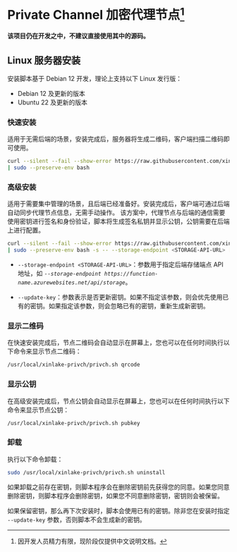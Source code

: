 # Private Channel 加密代理节点[^1]
**该项目仍在开发之中，不建议直接使用其中的源码。**

## Linux 服务器安装
安装脚本基于 Debian 12 开发，理论上支持以下 Linux 发行版：
- Debian 12 及更新的版本
- Ubuntu 22 及更新的版本

### 快速安装
适用于无需后端的场景，安装完成后，服务器将生成二维码，客户端扫描二维码即可使用。
```sh
curl --silent --fail --show-error https://raw.githubusercontent.com/xinlake/privch/dev/server-proxy/linux-install.sh \
| sudo --preserve-env bash
```

### 高级安装
适用于需要集中管理的场景，且后端已经准备好。安装完成后，客户端可通过后端自动同步代理节点信息，无需手动操作。
该方案中，代理节点与后端的通信需要使用密钥进行签名和身份验证，脚本将生成签名私钥并显示公钥，公钥需要在后端上进行配置。
```sh
curl --silent --fail --show-error https://raw.githubusercontent.com/xinlake/privch/dev/server-proxy/linux-install.sh \
| sudo --preserve-env bash -s -- --storage-endpoint <STORAGE-API-URL> [--update-key]
```
- `--storage-endpoint <STORAGE-API-URL>`：参数用于指定后端存储端点 API 地址，如 *`--storage-endpoint https://function-name.azurewebsites.net/api/storage`*。

- `--update-key`：参数表示是否更新密钥。如果不指定该参数，则会优先使用已有的密钥。如果指定该参数，则会忽略已有的密钥，重新生成新密钥。

### 显示二维码
在快速安装完成后，节点二维码会自动显示在屏幕上，您也可以在任何时间执行以下命令来显示节点二维码：
```sh
/usr/local/xinlake-privch/privch.sh qrcode
```

### 显示公钥
在高级安装完成后，节点公钥会自动显示在屏幕上，您也可以在任何时间执行以下命令来显示节点公钥：
```sh
/usr/local/xinlake-privch/privch.sh pubkey
```

### 卸载
执行以下命令卸载：
```sh
sudo /usr/local/xinlake-privch/privch.sh uninstall
```
如果卸载之前存在密钥，则脚本程序会在删除密钥前先获得您的同意。如果您同意删除密钥，则脚本程序会删除密钥，如果您不同意删除密钥，密钥则会被保留。

如果保留密钥，那么再下次安装时，脚本会使用已有的密钥。除非您在安装时指定 `--update-key` 参数，否则脚本不会生成新的密钥。

[^1]: 因开发人员精力有限，现阶段仅提供中文说明文档。
